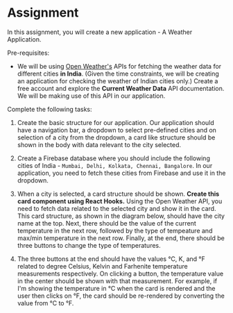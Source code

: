 # Assignment

In this assignment, you will create a new application - A Weather Application.

Pre-requisites:

- We will be using [Open Weather's](https://openweathermap.org/api) APIs for fetching the weather data for different cities **in India**. (Given the time constraints, we will be creating an application for checking the weather of Indian cities only.) Create a free account and explore the **Current Weather Data** API documentation. We will be making use of this API in our application.

Complete the following tasks:

1. Create the basic structure for our application. Our application should have a navigation bar, a dropdown to select pre-defined cities and on selection of a city from the dropdown, a card like structure should be shown in the body with data relevant to the city selected.

2. Create a Firebase database where you should include the following cities of India - ```Mumbai, Delhi, Kolkata, Chennai, Bangalore```. In our application, you need to fetch these cities from Firebase and use it in the dropdown.

3. When a city is selected, a card structure should be shown. **Create this card component using React Hooks.** Using the Open Weather API, you need to fetch data related to the selected city and show it in the card. 
This card structure, as shown in the diagram below, should have the city name at the top. Next, there should be the value of the current temperature in the next row, followed by the type of tempeature and max/min temperature in the next row. Finally, at the end, there should be three buttons to change the type of temperatures.

4. The three buttons at the end should have the values °C, K, and °F related to degree Celsius, Kelvin and Farhenite temperature measurements respectively. On clicking a button, the temperature value in the center should be shown with that measurement. For example, if I'm showing the temperature in °C when the card is rendered and the user then clicks on °F, the card should be re-rendered by converting the value from °C to °F.

